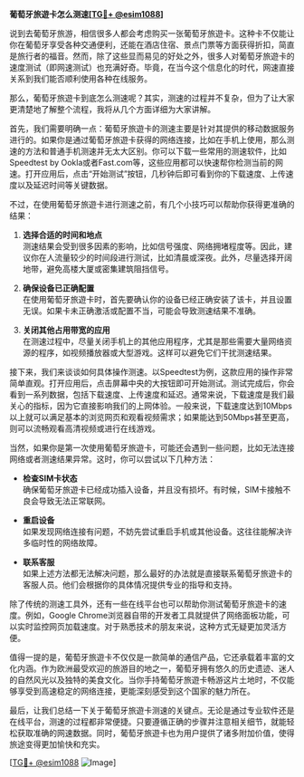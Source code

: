 **葡萄牙旅遊卡怎么测速[[TG💪+ @esim1088](https://t.me/s/esim1088)]**

说到去葡萄牙旅游，相信很多人都会考虑购买一张葡萄牙旅遊卡。这种卡不仅能让你在葡萄牙享受各种交通便利，还能在酒店住宿、景点门票等方面获得折扣，简直是旅行者的福音。然而，除了这些显而易见的好处之外，很多人对葡萄牙旅遊卡的速度测试（即网速测试）也充满好奇。毕竟，在当今这个信息化的时代，网速直接关系到我们能否顺利使用各种在线服务。

那么，葡萄牙旅遊卡到底怎么测速呢？其实，测速的过程并不复杂，但为了让大家更清楚地了解整个流程，我将从几个方面详细为大家讲解。

首先，我们需要明确一点：葡萄牙旅遊卡的测速主要是针对其提供的移动数据服务进行的。如果你是通过葡萄牙旅遊卡获得的网络连接，比如在手机上使用，那么测速的方法和普通手机测速并无太大区别。你可以下载一些常用的测速软件，比如Speedtest by Ookla或者Fast.com等，这些应用都可以快速帮你检测当前的网速。打开应用后，点击“开始测试”按钮，几秒钟后即可看到你的下载速度、上传速度以及延迟时间等关键数据。

不过，在使用葡萄牙旅遊卡进行测速之前，有几个小技巧可以帮助你获得更准确的结果：

1. **选择合适的时间和地点**  
   测速结果会受到很多因素的影响，比如信号强度、网络拥堵程度等。因此，建议你在人流量较少的时间段进行测试，比如清晨或深夜。此外，尽量选择开阔地带，避免高楼大厦或密集建筑阻挡信号。

2. **确保设备已正确配置**  
   在使用葡萄牙旅遊卡时，首先要确认你的设备已经正确安装了该卡，并且设置无误。如果卡未正确激活或配置不当，可能会导致测速结果不准确。

3. **关闭其他占用带宽的应用**  
   在测速过程中，尽量关闭手机上的其他应用程序，尤其是那些需要大量网络资源的程序，如视频播放器或大型游戏。这样可以避免它们干扰测速结果。

接下来，我们来谈谈如何具体操作测速。以Speedtest为例，这款应用的操作非常简单直观。打开应用后，点击屏幕中央的大按钮即可开始测试。测试完成后，你会看到一系列数据，包括下载速度、上传速度和延迟。通常来说，下载速度是我们最关心的指标，因为它直接影响我们的上网体验。一般来说，下载速度达到10Mbps以上就可以满足基本的浏览网页和观看视频需求；如果能达到50Mbps甚至更高，则可以流畅观看高清视频或进行在线游戏。

当然，如果你是第一次使用葡萄牙旅遊卡，可能还会遇到一些问题，比如无法连接网络或者测速结果异常。这时，你可以尝试以下几种方法：

- **检查SIM卡状态**  
  确保葡萄牙旅遊卡已经成功插入设备，并且没有损坏。有时候，SIM卡接触不良会导致无法正常联网。

- **重启设备**  
  如果发现网络连接有问题，不妨先尝试重启手机或其他设备。这往往能解决许多临时性的网络故障。

- **联系客服**  
  如果上述方法都无法解决问题，那么最好的办法就是直接联系葡萄牙旅遊卡的客服人员。他们会根据你的具体情况提供专业的指导和支持。

除了传统的测速工具外，还有一些在线平台也可以帮助你测试葡萄牙旅遊卡的速度。例如，Google Chrome浏览器自带的开发者工具就提供了网络面板功能，可以实时监控网页加载速度。对于熟悉技术的朋友来说，这种方式无疑更加灵活方便。

值得一提的是，葡萄牙旅遊卡不仅仅是一款简单的通信产品，它还承载着丰富的文化内涵。作为欧洲最受欢迎的旅游目的地之一，葡萄牙拥有悠久的历史遗迹、迷人的自然风光以及独特的美食文化。当你手持葡萄牙旅遊卡畅游这片土地时，不仅能够享受到高速稳定的网络连接，更能深刻感受到这个国家的魅力所在。

最后，让我们总结一下关于葡萄牙旅遊卡测速的关键点。无论是通过专业软件还是在线平台，测速的过程都非常便捷。只要遵循正确的步骤并注意相关细节，就能轻松获取准确的网速数据。同时，葡萄牙旅遊卡也为用户提供了诸多附加价值，使得旅途变得更加愉快和充实。

[[TG💪+ @esim1088](https://t.me/s/esim1088) ![Image](https://i.postimg.cc/4NQfJmqS/Snipaste-2025-05-13-00-14-12.png)]